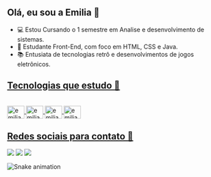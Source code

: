 ## Olá, eu sou a Emilia 🖖

- 💻 Estou Cursando o 1 semestre em Analise e desenvolvimento de sistemas.
- 📖 Estudante Front-End, com foco em HTML, CSS e Java.
- 📚 Entusiata de tecnologias retrô e desenvolvimentos de jogos eletrônicos.

 <div>
  <a href= "https://www.linkedin.com/in/emilia-gabrielly-5431b51b9/">
  <a href= "mailto:emiliapb474@gmail.com">
  </div> 
  
  ## Tecnologias que estudo 📙
  <div style="display: inline_block"><br>
  <img align="center" alt="emilia-HTML" height="30" width="40" img src= "https://cdn.jsdelivr.net/gh/devicons/devicon/icons/html5/html5-original-wordmark.svg" />
  <img align="center" alt="emilia-CSS" height="30" width="40" img src= "https://cdn.jsdelivr.net/gh/devicons/devicon/icons/css3/css3-original-wordmark.svg" />
  <img align="center" alt="emilia-JS" height="30" width="40" img src="https://cdn.jsdelivr.net/gh/devicons/devicon/icons/javascript/javascript-original.svg" />
  <img align="center" alt="emilia-GODOOT" height="30" width="40" img src="https://cdn.jsdelivr.net/gh/devicons/devicon/icons/godot/godot-original-wordmark.svg" />
   </div>
  
  ## Redes sociais para contato 📰
   
  <div>
    <a href= "https://www.linkedin.com/in/emilia-gabrielly-5431b51b9/" target="_blank"><img src="https://img.shields.io/badge/-LinkedIn-%230077B5?style=for-the-badge&logo=linkedin&logoColor=white" target="_blank"></a> 
   <a href= "mailto:emiliapb474@gmail.com"><img src="https://img.shields.io/badge/-Gmail-%23333?style=for-the-badge&logo=gmail&logoColor=white" target="_blank"></a>
   <a href="https://instagram.com/uni_gata?igshid=YmMyMTA2M2Y=" target="_blank"><img src="https://img.shields.io/badge/-Instagram-%23E4405F?style=for-the-badge&logo=instagram&logoColor=white" target="_blank"></a>
   
   ![Snake animation](https://github.com/EmiliaGabrielly)
   
  </div>
